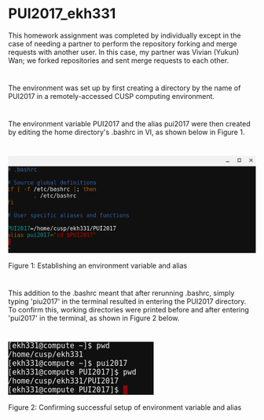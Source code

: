 # PUI2017_ekh331

This homework assignment was completed by individually except in the case of needing a partner to perform the repository forking and merge requests with another user. In this case, my partner was Vivian (Yukun) Wan; we forked repositories and sent merge requests to each other.
#
The environment was set up by first creating a directory by the name of PUI2017 in a remotely-accessed CUSP computing environment.
#
The environment variable PUI2017 and the alias pui2017 were then created by editing the home directory's .bashrc in VI, as shown below in Figure 1.
#
![Alt text](Hw1_2_bashrc.png)

 Figure 1: Establishing an environment variable and alias
#
 This addition to the .bashrc meant that after rerunning .bashrc, simply typing 'piu2017' in the terminal resulted  in entering the PUI2017 directory. To confirm this, working directories were printed before and after entering 'pui2017' in the terminal, as shown in Figure 2 below.
#
![Alt text](Hw1_2_pui2017terminal.png)

 Figure 2: Confirming successful setup of environment variable and alias
#

